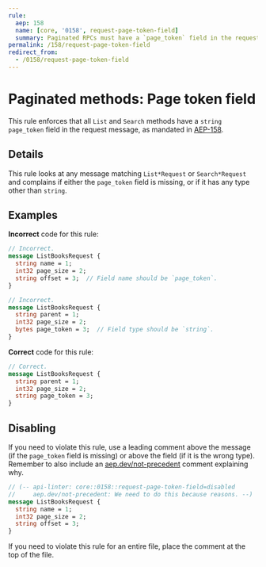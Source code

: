 ```yaml
---
rule:
  aep: 158
  name: [core, '0158', request-page-token-field]
  summary: Paginated RPCs must have a `page_token` field in the request.
permalink: /158/request-page-token-field
redirect_from:
  - /0158/request-page-token-field
---
```


# Paginated methods: Page token field

This rule enforces that all `List` and `Search` methods have a
`string page_token` field in the request message, as mandated in [AEP-158][].

## Details

This rule looks at any message matching `List*Request` or `Search*Request` and
complains if either the `page_token` field is missing, or if it has any type
other than `string`.

## Examples

**Incorrect** code for this rule:

```proto
// Incorrect.
message ListBooksRequest {
  string name = 1;
  int32 page_size = 2;
  string offset = 3;  // Field name should be `page_token`.
}
```

```proto
// Incorrect.
message ListBooksRequest {
  string parent = 1;
  int32 page_size = 2;
  bytes page_token = 3;  // Field type should be `string`.
}
```

**Correct** code for this rule:

```proto
// Correct.
message ListBooksRequest {
  string parent = 1;
  int32 page_size = 2;
  string page_token = 3;
}
```

## Disabling

If you need to violate this rule, use a leading comment above the message (if
the `page_token` field is missing) or above the field (if it is the wrong type).
Remember to also include an [aep.dev/not-precedent][] comment explaining why.

```proto
// (-- api-linter: core::0158::request-page-token-field=disabled
//     aep.dev/not-precedent: We need to do this because reasons. --)
message ListBooksRequest {
  string name = 1;
  int32 page_size = 2;
  string offset = 3;
}
```

If you need to violate this rule for an entire file, place the comment at the
top of the file.

[aep-158]: https://aep.dev/158
[aep.dev/not-precedent]: https://aep.dev/not-precedent
